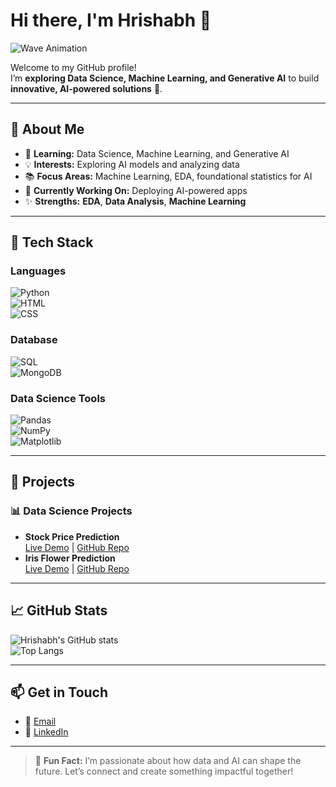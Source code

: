 # Hi there, I'm Hrishabh 👋  
![Wave Animation](https://media.giphy.com/media/hvRJCLFzcasrR4ia7z/giphy.gif)

Welcome to my GitHub profile!  
I’m **exploring Data Science, Machine Learning, and Generative AI** to build **innovative, AI-powered solutions** 🚀.

---

## 🌟 About Me

- 🌱 **Learning:** Data Science, Machine Learning, and Generative AI  
- 💡 **Interests:** Exploring AI models and analyzing data  
- 📚 **Focus Areas:** Machine Learning, EDA, foundational statistics for AI  
- 🔭 **Currently Working On:** Deploying AI-powered apps  
- ✨ **Strengths:** **EDA**, **Data Analysis**, **Machine Learning**

---

## 🎨 Tech Stack

### Languages  
![Python](https://img.shields.io/badge/Python-3776AB?logo=python&logoColor=white)  
![HTML](https://img.shields.io/badge/HTML5-E34F26?logo=html5&logoColor=white)  
![CSS](https://img.shields.io/badge/CSS3-1572B6?logo=css3&logoColor=white)  

### Database  
![SQL](https://img.shields.io/badge/SQL-336791?logo=postgresql&logoColor=white)  
![MongoDB](https://img.shields.io/badge/MongoDB-47A248?logo=mongodb&logoColor=white)  

### Data Science Tools  
![Pandas](https://img.shields.io/badge/Pandas-150458?logo=pandas&logoColor=white)  
![NumPy](https://img.shields.io/badge/NumPy-013243?logo=numpy&logoColor=white)  
![Matplotlib](https://img.shields.io/badge/Matplotlib-11557C?logo=python&logoColor=white)  

---

## 🧠 Projects

### **📊 Data Science Projects**
- **Stock Price Prediction**  
  [Live Demo](https://stockprediction-qott.onrender.com) | [GitHub Repo](https://github.com/hrishabh-dev/stockpredtatasteel)  
- **Iris Flower Prediction**  
  [Live Demo](https://flowerpred.onrender.com) | [GitHub Repo](https://github.com/hrishabh-dev/flowerpred)  

---

## 📈 GitHub Stats

![Hrishabh's GitHub stats](https://github-readme-stats.vercel.app/api?username=hrishabh-dev&show_icons=true&theme=radical)  
![Top Langs](https://github-readme-stats.vercel.app/api/top-langs/?username=hrishabh-dev&layout=compact&theme=radical)

---

## 📫 Get in Touch

- 📧 [Email](mailto:hrishabh068@gmail.com)  
- 💼 [LinkedIn](https://www.linkedin.com/in/hrishabh-kumar-6a17a6302/)  

---

> 🌟 **Fun Fact:** I’m passionate about how data and AI can shape the future. Let’s connect and create something impactful together!
